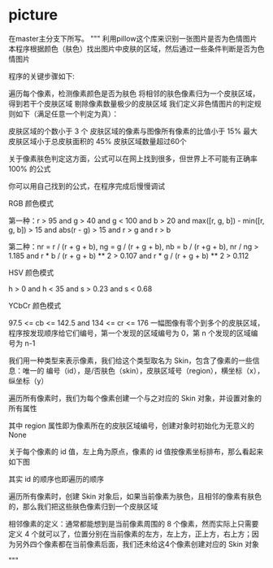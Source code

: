 # picture
在master主分支下所写。
"""
利用pillow这个库来识别一张图片是否为色情图片
本程序根据颜色（肤色）找出图片中皮肤的区域，然后通过一些条件判断是否为色情图片

程序的关键步骤如下:

遍历每个像素，检测像素颜色是否为肤色
将相邻的肤色像素归为一个皮肤区域，得到若干个皮肤区域
剔除像素数量极少的皮肤区域
我们定义非色情图片的判定规则如下（满足任意一个判定为真）：

皮肤区域的个数小于 3 个
皮肤区域的像素与图像所有像素的比值小于 15%
最大皮肤区域小于总皮肤面积的 45%
皮肤区域数量超过60个

关于像素肤色判定这方面，公式可以在网上找到很多，但世界上不可能有正确率 100% 的公式

你可以用自己找到的公式，在程序完成后慢慢调试

RGB 颜色模式

第一种：r > 95 and g > 40 and g < 100 and b > 20 and max([r, g, b]) - min([r, g, b]) > 15 and abs(r - g) > 15 and r > g and r > b

第二种：nr = r / (r + g + b), ng = g / (r + g + b), nb = b / (r +g + b), nr / ng > 1.185 and r * b / (r + g + b) ** 2 > 0.107 and r * g / (r + g + b) ** 2 > 0.112

HSV 颜色模式

h > 0 and h < 35 and s > 0.23 and s < 0.68

YCbCr 颜色模式

97.5 <= cb <= 142.5 and 134 <= cr <= 176
一幅图像有零个到多个的皮肤区域，程序按发现顺序给它们编号，第一个发现的区域编号为 0，第 n 个发现的区域编号为 n-1

我们用一种类型来表示像素，我们给这个类型取名为 Skin，包含了像素的一些信息：唯一的 编号（id），是/否肤色（skin），皮肤区域号（region），横坐标（x），纵坐标（y）

遍历所有像素时，我们为每个像素创建一个与之对应的 Skin 对象，并设置对象的所有属性

其中 region 属性即为像素所在的皮肤区域编号，创建对象时初始化为无意义的 None

关于每个像素的 id 值，左上角为原点，像素的 id 值按像素坐标排布，那么看起来如下图



其实 id 的顺序也即遍历的顺序

遍历所有像素时，创建 Skin 对象后，如果当前像素为肤色，且相邻的像素有肤色的，那么我们把这些肤色像素归到一个皮肤区域

相邻像素的定义：通常都能想到是当前像素周围的 8 个像素，然而实际上只需要定义 4 个就可以了，位置分别在当前像素的左方，左上方，正上方，右上方；因为另外四个像素都在当前像素后面，我们还未给这4个像素创建对应的 Skin 对象



"""
